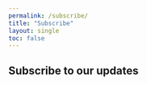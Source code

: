 ```yaml
---
permalink: /subscribe/
title: "Subscribe"
layout: single
toc: false
---
```

## Subscribe to our updates
<link href='https://actionnetwork.org/css/style-embed-v3.css' rel='stylesheet' type='text/css' /><script src='https://actionnetwork.org/widgets/v3/form/sign-up-for-aharon-browns-updates?format=js&source=widget'></script><div id='can-form-area-sign-up-for-aharon-browns-updates' style='width: 100%'><!-- this div is the target for our HTML insertion --></div>
